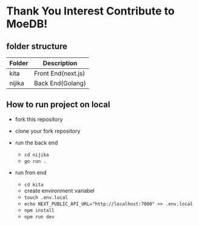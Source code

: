 # Thank You Interest Contribute to MoeDB!

## folder structure
| Folder      | Description |
| ----------- | ----------- |
| kita        | Front End(next.js)   |
| nijika      | Back End(Golang)    |

## How to run project on local
- fork this repository
- clone your fork repository

- run the back end
    - `cd nijika`
    - `go run .`

- run fron end
    - `cd kita`
    - create environment variabel
    - `touch .env.local`
    - `echo NEXT_PUBLIC_API_URL="http://localhost:7000" >> .env.local`
    - `npm install`
    - `npm run dev`